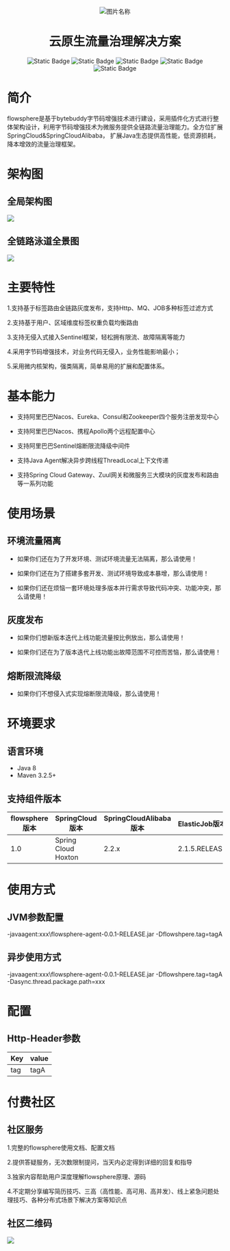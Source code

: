 <div align="center">
	<p></p>
	<p></p>
    <img src="https://github.com/flowsphere-projects/flowsphere/blob/main/docs/logo.png"  alt="图片名称" align=center />
	<h1>云原生流量治理解决方案</h1>


![Static Badge](https://img.shields.io/badge/flowsphere-1.0.0-blue)
![Static Badge](https://img.shields.io/badge/Spring%20Cloud-2.2.9-blue?logo=Spring)
![Static Badge](https://img.shields.io/badge/Spring%20Cloud%20Alibaba-2.2.9-blue?logo=Spring)
![Static Badge](https://img.shields.io/badge/license-Apache%202.0-blue)
![Static Badge](https://img.shields.io/badge/maven%20central-1.0.0-blue)



</div>


# 简介
flowsphere是基于bytebuddy字节码增强技术进行建设，采用插件化方式进行整体架构设计，利用字节码增强技术为微服务提供全链路流量治理能力。全方位扩展SpringCloud&SpringCloudAlibaba，
扩展Java生态提供高性能，低资源损耗，降本增效的流量治理框架。

# 架构图

## 全局架构图
![](https://github.com/flowsphere-projects/flowsphere/blob/main/docs/agent.png)

## 全链路泳道全景图
![](https://github.com/flowsphere-projects/flowsphere/blob/main/docs/panoramic.png)

# 主要特性

1.支持基于标签路由全链路灰度发布，支持Http、MQ、JOB多种标签过滤方式

2.支持基于用户、区域维度标签权重负载均衡路由

3.支持无侵入式接入Sentinel框架，轻松拥有限流、故障隔离等能力

4.采用字节码增强技术，对业务代码无侵入，业务性能影响最小；

5.采用微内核架构，强类隔离，简单易用的扩展和配置体系。

# 基本能力

- 支持阿里巴巴Nacos、Eureka、Consul和Zookeeper四个服务注册发现中心

- 支持阿里巴巴Nacos、携程Apollo两个远程配置中心

- 支持阿里巴巴Sentinel熔断限流降级中间件

- 支持Java Agent解决异步跨线程ThreadLocal上下文传递

- 支持Spring Cloud Gateway、Zuul网关和微服务三大模块的灰度发布和路由等一系列功能


# 使用场景
## 环境流量隔离

- 如果你们还在为了开发环境、测试环境流量无法隔离，那么请使用！

- 如果你们还在为了搭建多套开发、测试环境导致成本暴增，那么请使用！

- 如果你们还在烦恼一套环境处理多版本并行需求导致代码冲突、功能冲突，那么请使用！

## 灰度发布

- 如果你们想新版本迭代上线功能流量按比例放出，那么请使用！

- 如果你们还在为了版本迭代上线功能出故障范围不可控而苦恼，那么请使用！

## 熔断限流降级

- 如果你们不想侵入式实现熔断限流降级，那么请使用！


# 环境要求
## 语言环境

- Java 8
- Maven 3.2.5+

## 支持组件版本

| flowsphere版本 | SpringCloud版本 | SpringCloudAlibaba版本 | ElasticJob版本 |
|--------------|---------------|----------------------|----------|
| 1.0          | Spring Cloud Hoxton            | 2.2.x                 |2.1.5.RELEASE          |


# 使用方式
## JVM参数配置

-javaagent:xxx\flowsphere-agent-0.0.1-RELEASE.jar -Dflowshpere.tag=tagA

## 异步使用方式

-javaagent:xxx\flowsphere-agent-0.0.1-RELEASE.jar -Dflowshpere.tag=tagA -Dasync.thread.package.path=xxx

# 配置
## Http-Header参数
| Key | value |
|------------|-------|
| tag        | tagA  |

# 付费社区


## 社区服务

1.完整的flowsphere使用文档、配置文档

2.提供答疑服务，无次数限制提问，当天内必定得到详细的回复和指导

3.独家内容帮助用户深度理解flowsphere原理、源码

4.不定期分享编写简历技巧、三高（高性能、高可用、高并发）、线上紧急问题处理技巧、各种分布式场景下解决方案等知识点

## 社区二维码

![](https://github.com/flowsphere-projects/flowsphere/blob/main/docs/knowledge-planet.png)